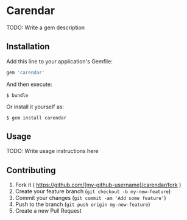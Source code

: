 # Carendar

TODO: Write a gem description

## Installation

Add this line to your application's Gemfile:

```ruby
gem 'carendar'
```

And then execute:

    $ bundle

Or install it yourself as:

    $ gem install carendar

## Usage

TODO: Write usage instructions here

## Contributing

1. Fork it ( https://github.com/[my-github-username]/carendar/fork )
2. Create your feature branch (`git checkout -b my-new-feature`)
3. Commit your changes (`git commit -am 'Add some feature'`)
4. Push to the branch (`git push origin my-new-feature`)
5. Create a new Pull Request
